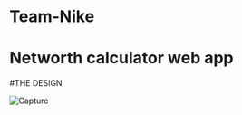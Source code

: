 # Team-Nike
# Networth calculator web app

#THE DESIGN 

![Capture](https://user-images.githubusercontent.com/54287358/65639020-34ea9280-dfdf-11e9-9bb9-aa722cd43c0c.PNG)
